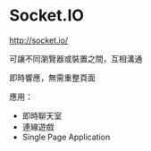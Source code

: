 # Socket.IO

http://socket.io/

可讓不同瀏覽器或裝置之間，互相溝通

即時響應，無需重整頁面

應用：
 * 即時聊天室
 * 連線遊戲
 * Single Page Application
